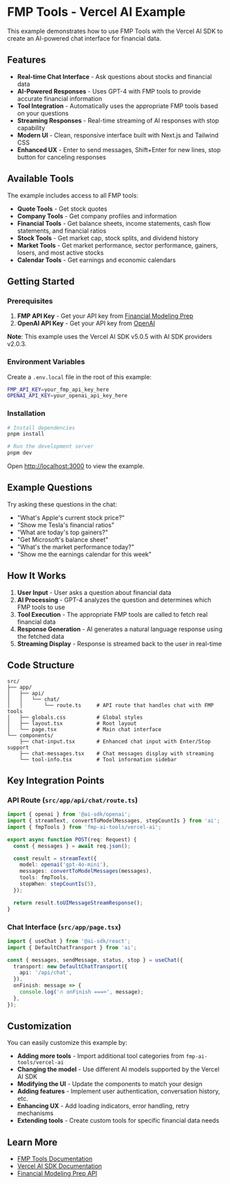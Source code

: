 # FMP Tools - Vercel AI Example

This example demonstrates how to use FMP Tools with the Vercel AI SDK to create an AI-powered chat interface for financial data.

## Features

- **Real-time Chat Interface** - Ask questions about stocks and financial data
- **AI-Powered Responses** - Uses GPT-4 with FMP tools to provide accurate financial information
- **Tool Integration** - Automatically uses the appropriate FMP tools based on your questions
- **Streaming Responses** - Real-time streaming of AI responses with stop capability
- **Modern UI** - Clean, responsive interface built with Next.js and Tailwind CSS
- **Enhanced UX** - Enter to send messages, Shift+Enter for new lines, stop button for canceling responses

## Available Tools

The example includes access to all FMP tools:

- **Quote Tools** - Get stock quotes
- **Company Tools** - Get company profiles and information
- **Financial Tools** - Get balance sheets, income statements, cash flow statements, and financial ratios
- **Stock Tools** - Get market cap, stock splits, and dividend history
- **Market Tools** - Get market performance, sector performance, gainers, losers, and most active stocks
- **Calendar Tools** - Get earnings and economic calendars

## Getting Started

### Prerequisites

1. **FMP API Key** - Get your API key from [Financial Modeling Prep](https://financialmodelingprep.com/developer/docs/)
2. **OpenAI API Key** - Get your API key from [OpenAI](https://platform.openai.com/api-keys)

**Note**: This example uses the Vercel AI SDK v5.0.5 with AI SDK providers v2.0.3.

### Environment Variables

Create a `.env.local` file in the root of this example:

```bash
FMP_API_KEY=your_fmp_api_key_here
OPENAI_API_KEY=your_openai_api_key_here
```

### Installation

```bash
# Install dependencies
pnpm install

# Run the development server
pnpm dev
```

Open [http://localhost:3000](http://localhost:3000) to view the example.

## Example Questions

Try asking these questions in the chat:

- "What's Apple's current stock price?"
- "Show me Tesla's financial ratios"
- "What are today's top gainers?"
- "Get Microsoft's balance sheet"
- "What's the market performance today?"
- "Show me the earnings calendar for this week"

## How It Works

1. **User Input** - User asks a question about financial data
2. **AI Processing** - GPT-4 analyzes the question and determines which FMP tools to use
3. **Tool Execution** - The appropriate FMP tools are called to fetch real financial data
4. **Response Generation** - AI generates a natural language response using the fetched data
5. **Streaming Display** - Response is streamed back to the user in real-time

## Code Structure

```
src/
├── app/
│   ├── api/
│   │   └── chat/
│   │       └── route.ts     # API route that handles chat with FMP tools
│   ├── globals.css          # Global styles
│   ├── layout.tsx           # Root layout
│   └── page.tsx             # Main chat interface
└── components/
    ├── chat-input.tsx       # Enhanced chat input with Enter/Stop support
    ├── chat-messages.tsx    # Chat messages display with streaming
    └── tool-info.tsx        # Tool information sidebar
```

## Key Integration Points

### API Route (`src/app/api/chat/route.ts`)

```typescript
import { openai } from '@ai-sdk/openai';
import { streamText, convertToModelMessages, stepCountIs } from 'ai';
import { fmpTools } from 'fmp-ai-tools/vercel-ai';

export async function POST(req: Request) {
  const { messages } = await req.json();

  const result = streamText({
    model: openai('gpt-4o-mini'),
    messages: convertToModelMessages(messages),
    tools: fmpTools,
    stopWhen: stepCountIs(5),
  });

  return result.toUIMessageStreamResponse();
}
```

### Chat Interface (`src/app/page.tsx`)

```typescript
import { useChat } from '@ai-sdk/react';
import { DefaultChatTransport } from 'ai';

const { messages, sendMessage, status, stop } = useChat({
  transport: new DefaultChatTransport({
    api: '/api/chat',
  }),
  onFinish: message => {
    console.log('🔥 onFinish ===>', message);
  },
});
```

## Customization

You can easily customize this example by:

- **Adding more tools** - Import additional tool categories from `fmp-ai-tools/vercel-ai`
- **Changing the model** - Use different AI models supported by the Vercel AI SDK
- **Modifying the UI** - Update the components to match your design
- **Adding features** - Implement user authentication, conversation history, etc.
- **Enhancing UX** - Add loading indicators, error handling, retry mechanisms
- **Extending tools** - Create custom tools for specific financial data needs

## Learn More

- [FMP Tools Documentation](../../../packages/tools/README.md)
- [Vercel AI SDK Documentation](https://sdk.vercel.ai/docs)
- [Financial Modeling Prep API](https://financialmodelingprep.com/developer/docs/)
